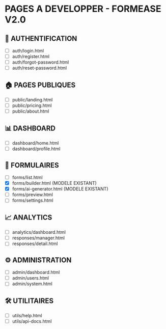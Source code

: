 # PAGES A DEVELOPPER - FORMEASE V2.0 
 
## 🔐 AUTHENTIFICATION 
- [ ] auth/login.html 
- [ ] auth/register.html 
- [ ] auth/forgot-password.html 
- [ ] auth/reset-password.html 
 
## 🏠 PAGES PUBLIQUES 
- [ ] public/landing.html 
- [ ] public/pricing.html 
- [ ] public/about.html 
 
## 📊 DASHBOARD 
- [ ] dashboard/home.html 
- [ ] dashboard/profile.html 
 
## 📝 FORMULAIRES 
- [ ] forms/list.html 
- [x] forms/builder.html (MODELE EXISTANT) 
- [x] forms/ai-generator.html (MODELE EXISTANT) 
- [ ] forms/preview.html 
- [ ] forms/settings.html 
 
## 📈 ANALYTICS 
- [ ] analytics/dashboard.html 
- [ ] responses/manager.html 
- [ ] responses/detail.html 
 
## ⚙️ ADMINISTRATION 
- [ ] admin/dashboard.html 
- [ ] admin/users.html 
- [ ] admin/system.html 
 
## 🛠️ UTILITAIRES 
- [ ] utils/help.html 
- [ ] utils/api-docs.html 
